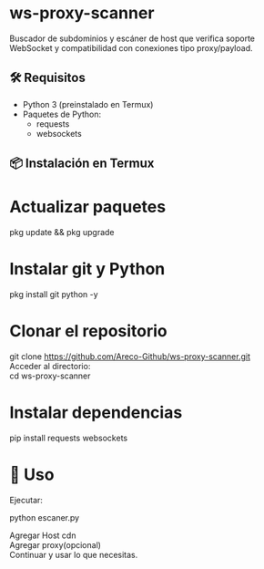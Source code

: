 # ws-proxy-scanner
Buscador de subdominios y escáner de host que verifica soporte WebSocket y compatibilidad con conexiones tipo proxy/payload.

## 🛠️ Requisitos

- Python 3 (preinstalado en Termux)
- Paquetes de Python:
  - requests
  - websockets

## 📦 Instalación en Termux

# Actualizar paquetes
pkg update && pkg upgrade

# Instalar git y Python
pkg install git python -y

# Clonar el repositorio
git clone https://github.com/Areco-Github/ws-proxy-scanner.git                                          
Acceder al directorio:                               
cd ws-proxy-scanner

# Instalar dependencias
pip install requests websockets

# 🚀 Uso

Ejecutar: 

python escaner.py

Agregar Host cdn                                       
Agregar proxy(opcional)                                
Continuar y usar lo que necesitas. 
